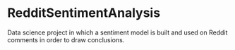# RedditSentimentAnalysis
Data science project in which a sentiment model is built and used on Reddit comments in order to draw conclusions.
